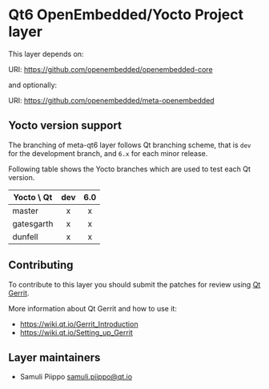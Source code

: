 Qt6 OpenEmbedded/Yocto Project layer
====================================

This layer depends on:

URI: https://github.com/openembedded/openembedded-core

and optionally:

URI: https://github.com/openembedded/meta-openembedded

Yocto version support
---------------------

The branching of meta-qt6 layer follows Qt branching scheme, that is
`dev` for the development branch, and `6.x` for each minor release.

Following table shows the Yocto branches which are used to test each
Qt version.

| Yocto \ Qt | dev | 6.0 |
| ---------- |:---:|:---:|
| master     |  x  |  x  |
| gatesgarth |  x  |  x  |
| dunfell    |  x  |  x  |

Contributing
------------

To contribute to this layer you should submit the patches for review using
[Qt Gerrit](https://codereview.qt-project.org).

More information about Qt Gerrit and how to use it:
 - https://wiki.qt.io/Gerrit_Introduction
 - https://wiki.qt.io/Setting_up_Gerrit

Layer maintainers
-----------------

 - Samuli Piippo <samuli.piippo@qt.io>

